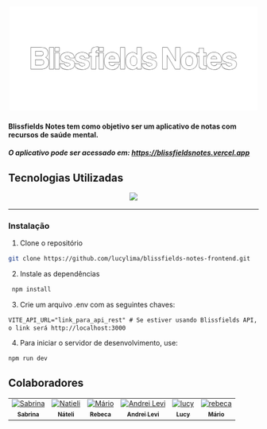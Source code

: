 <p align="center">
  <img src="./src/assets/blissfieldstype.png"  >
</p>

#### Blissfields Notes tem como objetivo ser um aplicativo de notas com recursos de saúde mental.

##### O aplicativo pode ser acessado em: https://blissfieldsnotes.vercel.app

## Tecnologias Utilizadas

<p align="center">
  <a href="https://skillicons.dev">
    <img src="https://skillicons.dev/icons?i=js,react,mui,vite,vercel" />
  </a>
</p>

---

### Instalação

1. Clone o repositório

```bash
git clone https://github.com/lucylima/blissfields-notes-frontend.git
```

2. Instale as dependências

```bash
 npm install
```

3. Crie um arquivo .env com as seguintes chaves:

```env
VITE_API_URL="link_para_api_rest" # Se estiver usando Blissfields API, o link será http://localhost:3000
```

4. Para iniciar o servidor de desenvolvimento, use:

```bash
npm run dev
```

## Colaboradores

  <table>
  <tr>
    <td align="center">
      <a href="https://github.com/Sabrina-Marks">
        <img src="https://cdn.jsdelivr.net/gh/alohe/avatars/png/vibrent_1.png" width="115" alt="Sabrina"/><br />
        <sub><b>Sabrina</b></sub>
      </a>
    </td>
    <td align="center">
      <a href="https://github.com/Nateli-Silva">
        <img src="https://cdn.jsdelivr.net/gh/alohe/avatars/png/vibrent_21.png" width="115" alt="Natieli"/><br />
          <sub><b>Náteli</b></sub>
    <td align="center">
      <a href="https://github.com/RebecaBarbosa6">
        <img src="https://cdn.jsdelivr.net/gh/alohe/avatars/png/vibrent_15.png" width="115" alt="Mário"/><br />
        <sub><b>Rebeca</b></sub>
      </a>
    </td>
    <td align="center">
      <a href="https://github.com/andreirce">
        <img src="https://cdn.jsdelivr.net/gh/alohe/avatars/png/vibrent_7.png" width="115" alt="Andrei Levi"/><br />
        <sub><b>Andrei Levi</b></sub>
      </a>
    </td>
    <td align="center">
      <a href="https://https://github.com/lucylima">
        <img src="https://cdn.jsdelivr.net/gh/alohe/avatars/png/vibrent_9.png" width="115" alt="lucy"/><br />
        <sub><b>Lucy</b></sub>
      </a>
    </td>
    <td align="center">
      <a href="https://github.com/mariosilvv">
        <img src=	"https://cdn.jsdelivr.net/gh/alohe/avatars/png/vibrent_5.png" width="115" alt="rebeca"/><br />
        <sub><b>Mário</b></sub>
      </a>
    </td>
  </tr>
</table>
